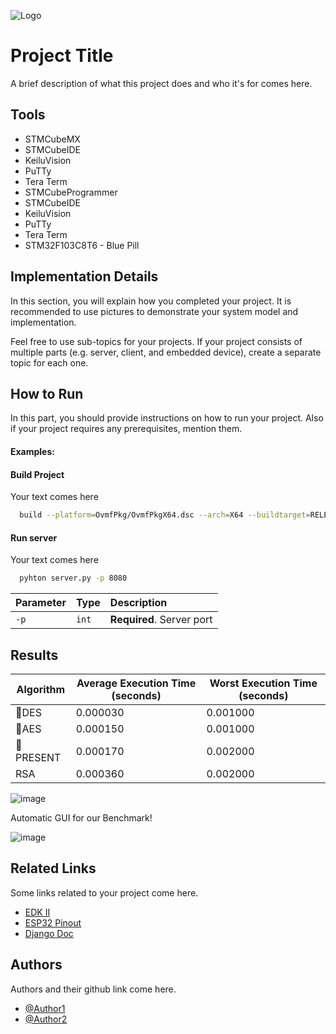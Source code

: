 
![Logo](https://via.placeholder.com/600x150?text=Your+Logo+Here+600x150)


# Project Title

A brief description of what this project does and who it's for comes here.


## Tools
- STMCubeMX
- STMCubeIDE
- KeiluVision
- PuTTy
- Tera Term
- STMCubeProgrammer
- STMCubeIDE
- KeiluVision
- PuTTy
- Tera Term
- STM32F103C8T6 - Blue Pill

## Implementation Details

In this section, you will explain how you completed your project. It is recommended to use pictures to demonstrate your system model and implementation.


Feel free to use sub-topics for your projects. If your project consists of multiple parts (e.g. server, client, and embedded device), create a separate topic for each one.

## How to Run

In this part, you should provide instructions on how to run your project. Also if your project requires any prerequisites, mention them. 

#### Examples:
#### Build Project
Your text comes here
```bash
  build --platform=OvmfPkg/OvmfPkgX64.dsc --arch=X64 --buildtarget=RELEASE --tagname=GCC5
```

#### Run server
Your text comes here
```bash
  pyhton server.py -p 8080
```

| Parameter | Type     | Description                |
| :-------- | :------- | :------------------------- |
| `-p` | `int` | **Required**. Server port |



## Results
| Algorithm | Average Execution Time (seconds) | Worst Execution Time (seconds) |
|-----------|---------------------------------|-------------------------------|
| 🥇DES       | 0.000030                        | 0.001000                      |
| 🥈AES       | 0.000150                        | 0.001000                      |
| 🥉PRESENT   | 0.000170                        | 0.002000                      |
| RSA       | 0.000360                        | 0.002000                      |


![image](https://github.com/user-attachments/assets/a50faeb5-2a85-4e49-91a3-d28f8efb9a83)

Automatic GUI for our Benchmark!

![image](https://github.com/user-attachments/assets/194dfa4c-684e-4eba-801f-0a5ce864639d)


## Related Links
Some links related to your project come here.
 - [EDK II](https://github.com/tianocore/edk2)
 - [ESP32 Pinout](https://randomnerdtutorials.com/esp32-pinout-reference-gpios/)
 - [Django Doc](https://docs.djangoproject.com/en/5.0/)


## Authors
Authors and their github link come here.
- [@Author1](https://github.com/Sharif-University-ESRLab)
- [@Author2](https://github.com/Sharif-University-ESRLab)

